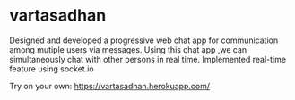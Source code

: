 # vartasadhan
Designed and developed a progressive web chat app for communication among mutiple users via messages.
Using this chat app ,we can simultaneously chat with other persons in real time.
Implemented real-time feature using socket.io

Try on your own: https://vartasadhan.herokuapp.com/
